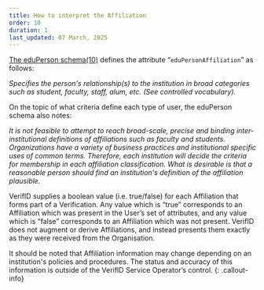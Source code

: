 ```yaml
---
title: How to interpret the Affiliation
order: 10
duration: 1
last_updated: 07 March, 2025
---
```


[The eduPerson schema(10)](https://wiki.refeds.org/display/STAN/eduPerson+2020-01#eduPerson202001-eduPersonAffiliation) defines the attribute “`eduPersonAffiliation`” as follows:

*Specifies the person's relationship(s) to the institution in broad categories such as student, faculty, staff, alum, etc. (See controlled vocabulary).*

On the topic of what criteria define each type of user, the eduPerson schema also notes:

*It is not feasible to attempt to reach broad-scale, precise and binding inter-institutional definitions of affiliations such as faculty and students. Organizations have a variety of business practices and institutional specific uses of common terms. Therefore, each institution will decide the criteria for membership in each affiliation classification. What is desirable is that a reasonable person should find an institution's definition of the affiliation plausible.*

VerifID supplies a boolean value (i.e. true/false) for each Affiliation that forms part of a Verification. Any value which is “true” corresponds to an Affiliation which was present in the User’s set of attributes, and any value which is “false” corresponds to an Affiliation which was not present. VerifID does not augment or derive Affiliations, and instead presents them exactly as they were received from the Organisation.

It should be noted that Affiliation information may change depending on an institution's policies and procedures. The status and accuracy of this information is outside of the VerifID Service Operator’s control.
{: .callout-info}